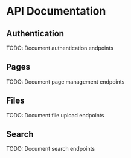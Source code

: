 # API Documentation

## Authentication

TODO: Document authentication endpoints

## Pages

TODO: Document page management endpoints

## Files

TODO: Document file upload endpoints

## Search

TODO: Document search endpoints
